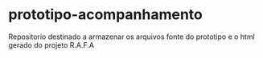 # prototipo-acompanhamento

Repositorio destinado a armazenar os arquivos fonte do prototipo e o html gerado do projeto R.A.F.A
